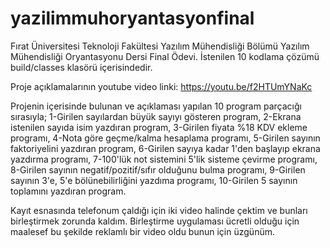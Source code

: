 # yazilimmuhoryantasyonfinal
Fırat Üniversitesi Teknoloji Fakültesi Yazılım Mühendisliği Bölümü Yazılım Mühendisliği Oryantasyonu Dersi Final Ödevi. 
İstenilen 10 kodlama çözümü build/classes klasörü içerisindedir.

Proje açıklamalarının youtube video linki:
https://youtu.be/f2HTUmYNaKc

Projenin içerisinde bulunan ve açıklaması yapılan 10 program parçacığı sırasıyla;
1-Girilen sayılardan büyük sayıyı gösteren program,
2-Ekrana istenilen sayıda isim yazdıran program,
3-Girilen fiyata %18 KDV ekleme programı,
4-Nota göre geçme/kalma hesaplama programı,
5-Girilen sayının faktoriyelini yazdıran program,
6-Girilen sayıya kadar 1'den başlayıp ekrana yazdırma programı,
7-100'lük not sistemini 5'lik sisteme çevirme programı,
8-Girilen sayının negatif/pozitif/sıfır olduğunu bulma programı,
9-Girilen sayının 3'e, 5'e bölünebilirliğini yazdıma programı,
10-Girilen 5 sayının toplamını yazdıran program.


Kayıt esnasında telefonum çaldığı için iki video halinde çektim ve bunları birleştirmek zorunda kaldım.
Birleştirme uygulaması ücretli olduğu için maalesef bu şekilde reklamlı bir video oldu bunun için üzgünüm.
